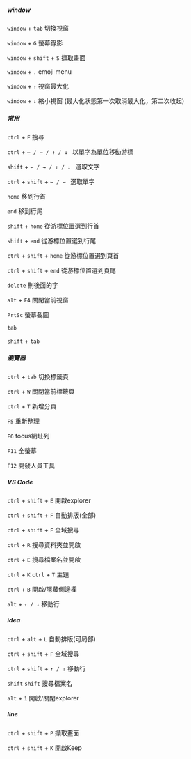 ##### window

`window` + `tab` 切換視窗

`window` + `G` 螢幕錄影

`window` + `shift` + `S` 擷取畫面

`window` + `.` emoji menu

`window` + `↑` 視窗最大化

`window` + `↓` 縮小視窗 (最大化狀態第一次取消最大化，第二次收起)







##### 常用

`ctrl` + `F` 搜尋

`ctrl` + `← / → / ↑ / ↓ ` 以單字為單位移動游標

`shift` + `← / → / ↑ / ↓ ` 選取文字

`ctrl` + `shift` + `← / → ` 選取單字

`home` 移到行首

`end` 移到行尾

`shift` + `home` 從游標位置選到行首

`shift` + `end` 從游標位置選到行尾

`ctrl` + `shift` + `home` 從游標位置選到頁首

`ctrl` + `shift` + `end` 從游標位置選到頁尾

`delete` 刪後面的字

`alt` + `F4` 關閉當前視窗

`PrtSc` 螢幕截圖

`tab` 

`shift` + `tab` 





##### 瀏覽器

`ctrl` + `tab` 切換標籤頁

`ctrl` + `W` 關閉當前標籤頁

`ctrl` + `T` 新增分頁

`F5` 重新整理

`F6` focus網址列

`F11` 全螢幕

`F12` 開發人員工具





##### VS Code

`ctrl` + `shift` + `E` 開啟explorer

`ctrl` + `shift` + `F` 自動排版(全部)

`ctrl` + `shift` + `F` 全域搜尋

`ctrl` + `R` 搜尋資料夾並開啟

`ctrl` + `E` 搜尋檔案名並開啟

`ctrl` + `K`  `ctrl` + `T` 主題

`ctrl` + `B` 開啟/隱藏側邊欄

`alt` + `↑ / ↓` 移動行





##### idea

`ctrl` + `alt` + `L` 自動排版(可局部)

`ctrl` + `shift` + `F` 全域搜尋

`ctrl` + `shift` + `↑ / ↓` 移動行

`shift`  `shift` 搜尋檔案名

`alt` + `1` 開啟/關閉explorer





##### line

`ctrl` + `shift` + `P` 擷取畫面

`ctrl` + `shift` + `K` 開啟Keep
